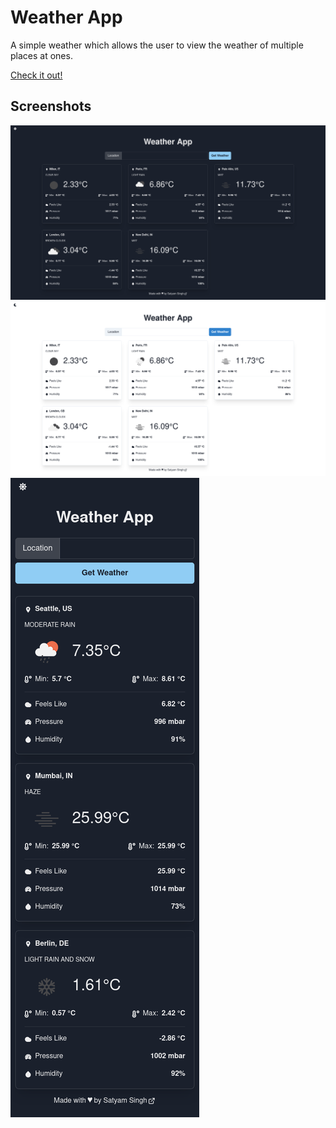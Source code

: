 # Weather App
A simple weather which allows the user to view the weather of multiple places at ones.

[Check it out!](https://stym-singh.github.io/weather-app/)

## Screenshots
![Dark mode on desktop](screenshots/desktop-dark.png)
![Light mode on desktop](screenshots/desktop-light.png)
![Dark mode on mobile](screenshots/mobile-dark.png)